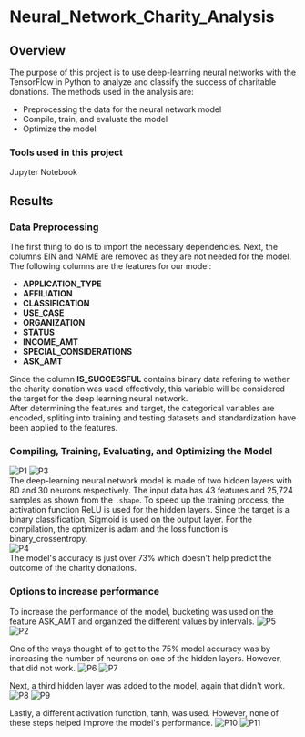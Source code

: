 # Neural_Network_Charity_Analysis

## Overview
The purpose of this project is to use deep-learning neural networks with the TensorFlow in Python to analyze and classify the success of charitable donations.
The methods used in the analysis are:
* Preprocessing the data for the neural network model  
* Compile, train, and evaluate the model  
* Optimize the model

### Tools used in this project
Jupyter Notebook

## Results
### Data Preprocessing
The first thing to do is to import the necessary dependencies. Next, the columns EIN and NAME are removed as they are not needed for the model.
The following columns are the features for our model:
* **APPLICATION_TYPE**
* **AFFILIATION**
* **CLASSIFICATION** 
* **USE_CASE**
* **ORGANIZATION**
* **STATUS**
* **INCOME_AMT**
* **SPECIAL_CONSIDERATIONS**
* **ASK_AMT**
  
Since the column **IS_SUCCESSFUL** contains binary data refering to wether the charity donation was used effectively, this variable will be considered the target for the deep learning neural network.  
After determining the features and target, the categorical variables are encoded, spliting into training and testing datasets and standardization have been applied to the features.

### Compiling, Training, Evaluating, and Optimizing the Model
![P1](https://user-images.githubusercontent.com/109183214/208974590-e1526541-c912-4a8b-96bb-c25bcfe9cd9c.png)
![P3](https://user-images.githubusercontent.com/109183214/208978964-00de6fee-cda2-413c-84f7-216e32954ad3.png)  
The deep-learning neural network model is made of two hidden layers with 80 and 30 neurons respectively. The input data has 43 features and 25,724 samples as shown from the `.shape`. To speed up the training process, the activation function ReLU is used for the hidden layers. Since the target is a binary classification, Sigmoid is used on the output layer. For the compilation, the optimizer is adam and the loss function is binary_crossentropy.  
![P4](https://user-images.githubusercontent.com/109183214/208979700-dde06a08-f11d-4204-9645-c301123506b6.png)  
The model's accuracy is just over 73% which doesn't help predict the outcome of the charity donations.

### Options to increase performance
To increase the performance of the model, bucketing was used on the feature ASK_AMT and organized the different values by intervals.
![P5](https://user-images.githubusercontent.com/109183214/208980682-eee0ed71-2b14-4fd1-af3e-70115e62450d.png)
![P2](https://user-images.githubusercontent.com/109183214/208980143-5bd6c20e-8b7d-422d-8ef3-ca0e9b88a8c4.png)

One of the ways thought of to get to the 75% model accuracy was by increasing the number of neurons on one of the hidden layers. However, that did not work.
![P6](https://user-images.githubusercontent.com/109183214/208983224-a63b1218-32eb-46d9-a24c-d8241c9049e2.png)
![P7](https://user-images.githubusercontent.com/109183214/208983227-33707405-faab-4ff0-9798-4b3fda3a9f55.png)

Next, a third hidden layer was added to the model, again that didn't work.
![P8](https://user-images.githubusercontent.com/109183214/208983311-d4ac57e0-9f0c-4450-b9ee-b755b4175391.png)
![P9](https://user-images.githubusercontent.com/109183214/208983312-94021387-b455-45ee-ae7f-9863b26e3cc5.png)

Lastly, a different activation function, tanh, was used. However, none of these steps helped improve the model's performance.
![P10](https://user-images.githubusercontent.com/109183214/208983818-a90420ee-a0b2-44f1-b0d6-422181b1ea48.png)
![P11](https://user-images.githubusercontent.com/109183214/208983820-a6d97195-417c-46f6-9960-93af47031a8c.png)

